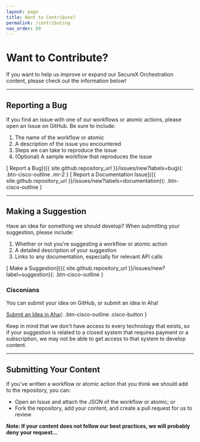 ```yaml
---
layout: page
title: Want to Contribute?
permalink: /contributing
nav_order: 80
---
```


# Want to Contribute?
If you want to help us improve or expand our SecureX Orchestration content, please check out the information below!

---

## Reporting a Bug
If you find an issue with one of our workflows or atomic actions, please open an Issue on GitHub. Be sure to include:
1. The name of the workflow or atomic
1. A description of the issue you encountered
1. Steps we can take to reproduce the issue
1. (Optional) A sample workflow that reproduces the issue

[<i class="fa fa-bug mr-1"></i> Report a Bug]({{ site.github.repository_url }}/issues/new?labels=bug){: .btn-cisco-outline .mr-2 } [<i class="fa fa-book-dead mr-1"></i> Report a Documentation Issue]({{ site.github.repository_url }}/issues/new?labels=documentation){: .btn-cisco-outline }

---

## Making a Suggestion
Have an idea for something we should develop? When submitting your suggestion, please include:
1. Whether or not you're suggesting a workflow or atomic action
1. A detailed description of your suggestion
1. Links to any documentation, especially for relevant API calls

[<i class="fa fa-lightbulb mr-1"></i> Make a Suggestion]({{ site.github.repository_url }}/issues/new?label=suggestion){: .btn-cisco-outline }

### Cisconians
You can submit your idea on GitHub, or submit an idea in Aha!

[Submit an Idea in Aha](https://ciscosecurity.ideas.aha.io/ideas/new?project_id=6771886138183261677&ideas_idea[idea_category_ids]=6896486690965818580){: .btn-cisco-outline .cisco-button }

Keep in mind that we don't have access to every technology that exists, so if your suggestion is related to a closed system that requires payment or a subscription, we may not be able to get access to that system to develop content.

---

## Submitting Your Content
If you've written a workflow or atomic action that you think we should add to the repository, you can:
* Open an Issue and attach the JSON of the workflow or atomic; or
* Fork the repository, add your content, and create a pull request for us to review

**Note: If your content does not follow our best practices, we will probably deny your request...**